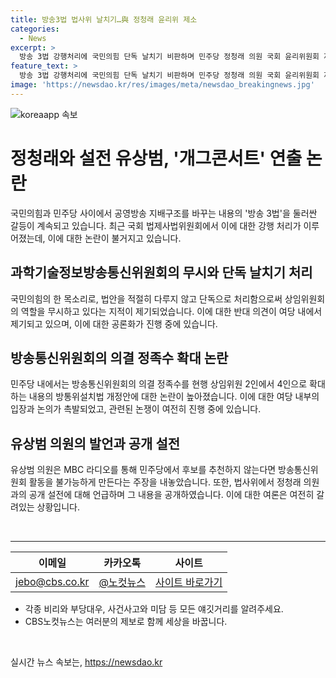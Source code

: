 ```yaml
---
title: 방송3법 법사위 날치기…與 정청래 윤리위 제소
categories:
  - News
excerpt: >
  방송 3법 강행처리에 국민의힘 단독 날치기 비판하며 민주당 정청래 의원 국회 윤리위원회 제소한다. 여당 법사위 간사 유상범 의원, 방통위설치법 개정안 논란에 민주당 후보 추천 없으면 활동 불가능 지적. 정청래 의원과의 관련 공개 설전 위해선 국민대표 모습으로 부적절이라며 비판. 과감한 해설과 파급력 있는 발언으로 이목을 끄는 정청래와 유상범 의원의 행보가 이슈화되고 있다. (문구: 150자)
feature_text: >
  방송 3법 강행처리에 국민의힘 단독 날치기 비판하며 민주당 정청래 의원 국회 윤리위원회 제소한다. 여당 법사위 간사 유상범 의원, 방통위설치법 개정안 논란에 민주당 후보 추천 없으면 활동 불가능 지적. 정청래 의원과의 관련 공개 설전 위해선 국민대표 모습으로 부적절이라며 비판. 과감한 해설과 파급력 있는 발언으로 이목을 끄는 정청래와 유상범 의원의 행보가 이슈화되고 있다. (문구: 150자)
image: 'https://newsdao.kr/res/images/meta/newsdao_breakingnews.jpg'
---
```


<p><img src="https://newsdao.kr/res/images/meta/newsdao_breakingnews.jpg" alt="koreaapp 속보" /></p>

<h1>정청래와 설전 유상범, '개그콘서트' 연출 논란</h1>

<p data-ke-size="size16">국민의힘과 민주당 사이에서 공영방송 지배구조를 바꾸는 내용의 '방송 3법'을 둘러싼 갈등이 계속되고 있습니다. 최근 국회 법제사법위원회에서 이에 대한 강행 처리가 이루어졌는데, 이에 대한 논란이 불거지고 있습니다.</p>

<h2 data-ke-size="size26">과학기술정보방송통신위원회의 무시와 단독 날치기 처리</h2>

<p data-ke-size="size16">국민의힘의 한 목소리로, 법안을 적절히 다루지 않고 단독으로 처리함으로써 상임위원회의 역할을 무시하고 있다는 지적이 제기되었습니다. 이에 대한 반대 의견이 여당 내에서 제기되고 있으며, 이에 대한 공론화가 진행 중에 있습니다.</p>

<h2 data-ke-size="size26">방송통신위원회의 의결 정족수 확대 논란</h2>

<p data-ke-size="size16">민주당 내에서는 방송통신위원회의 의결 정족수를 현행 상임위원 2인에서 4인으로 확대하는 내용의 방통위설치법 개정안에 대한 논란이 높아졌습니다. 이에 대한 여당 내부의 입장과 논의가 촉발되었고, 관련된 논쟁이 여전히 진행 중에 있습니다.</p>

<h2 data-ke-size="size26">유상범 의원의 발언과 공개 설전</h2>

<p data-ke-size="size16">유상범 의원은 MBC 라디오를 통해 민주당에서 후보를 추천하지 않는다면 방송통신위원회 활동을 불가능하게 만든다는 주장을 내놓았습니다. 또한, 법사위에서 정청래 의원과의 공개 설전에 대해 언급하며 그 내용을 공개하였습니다. 이에 대한 여론은 여전히 갈려있는 상황입니다.</p>

<p data-ke-size="size16">&nbsp;</p>

<hr>

<table>
    <thead>
        <tr>
            <th><b>이메일</b></th>
            <th><b>카카오톡</b></th>
            <th><b>사이트</b></th>
        </tr>
    </thead>
    <tbody>
        <tr>
            <td style="text-align: center; height: 17px;"><a href="mailto:jebo@cbs.co.kr">jebo@cbs.co.kr</a></td>
            <td style="text-align: center; height: 17px;"><a href="https://url.kr/b71afn">@노컷뉴스</a></td>
            <td style="text-align: center; height: 17px;"><a href="https://url.kr/b71afn">사이트 바로가기</a></td>
        </tr>
    </tbody>
</table>

<ul>
    <li>각종 비리와 부당대우, 사건사고와 미담 등 모든 얘깃거리를 알려주세요.</li>
    <li>CBS노컷뉴스는 여러분의 제보로 함께 세상을 바꿉니다.</li>
</ul>

<p data-ke-size="size16">&nbsp;</p>
실시간 뉴스 속보는, <a href="https://newsdao.kr" rel="dofollow">https://newsdao.kr</a>


